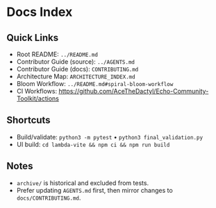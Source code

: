 # Docs Index

## Quick Links
- Root README: `../README.md`
- Contributor Guide (source): `../AGENTS.md`
- Contributor Guide (docs): `CONTRIBUTING.md`
- Architecture Map: `ARCHITECTURE_INDEX.md`
- Bloom Workflow: `../README.md#spiral-bloom-workflow`
- CI Workflows: https://github.com/AceTheDactyl/Echo-Community-Toolkit/actions

## Shortcuts
- Build/validate: `python3 -m pytest` • `python3 final_validation.py`
- UI build: `cd lambda-vite && npm ci && npm run build`

## Notes
- `archive/` is historical and excluded from tests.
- Prefer updating `AGENTS.md` first, then mirror changes to `docs/CONTRIBUTING.md`.
